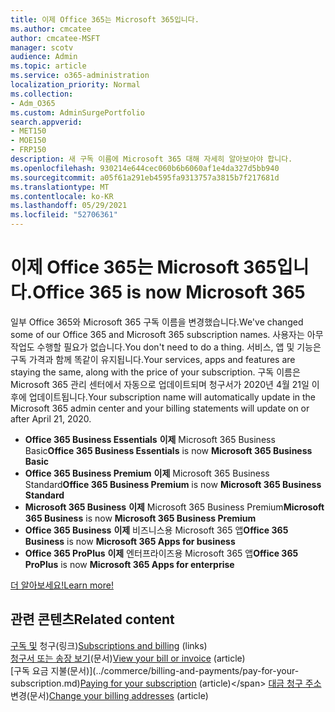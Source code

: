 ```yaml
---
title: 이제 Office 365는 Microsoft 365입니다.
ms.author: cmcatee
author: cmcatee-MSFT
manager: scotv
audience: Admin
ms.topic: article
ms.service: o365-administration
localization_priority: Normal
ms.collection:
- Adm_O365
ms.custom: AdminSurgePortfolio
search.appverid:
- MET150
- MOE150
- FRP150
description: 새 구독 이름에 Microsoft 365 대해 자세히 알아보아야 합니다.
ms.openlocfilehash: 930214e644cec060b6b6060af1e4da327d5bb940
ms.sourcegitcommit: a05f61a291eb4595fa9313757a3815b7f217681d
ms.translationtype: MT
ms.contentlocale: ko-KR
ms.lasthandoff: 05/29/2021
ms.locfileid: "52706361"
---
```

# <a name="office-365-is-now-microsoft-365"></a><span data-ttu-id="2fd4d-103">이제 Office 365는 Microsoft 365입니다.</span><span class="sxs-lookup"><span data-stu-id="2fd4d-103">Office 365 is now Microsoft 365</span></span>

<span data-ttu-id="2fd4d-104">일부 Office 365와 Microsoft 365 구독 이름을 변경했습니다.</span><span class="sxs-lookup"><span data-stu-id="2fd4d-104">We've changed some of our Office 365 and Microsoft 365 subscription names.</span></span> <span data-ttu-id="2fd4d-105">사용자는 아무 작업도 수행할 필요가 없습니다.</span><span class="sxs-lookup"><span data-stu-id="2fd4d-105">You don't need to do a thing.</span></span> <span data-ttu-id="2fd4d-106">서비스, 앱 및 기능은 구독 가격과 함께 똑같이 유지됩니다.</span><span class="sxs-lookup"><span data-stu-id="2fd4d-106">Your services, apps and features are staying the same, along with the price of your subscription.</span></span> <span data-ttu-id="2fd4d-107">구독 이름은 Microsoft 365 관리 센터에서 자동으로 업데이트되며 청구서가 2020년 4월 21일 이후에 업데이트됩니다.</span><span class="sxs-lookup"><span data-stu-id="2fd4d-107">Your subscription name will automatically update in the Microsoft 365 admin center and your billing statements will update on or after April 21, 2020.</span></span>

- <span data-ttu-id="2fd4d-108">**Office 365 Business Essentials** **이제** Microsoft 365 Business Basic</span><span class="sxs-lookup"><span data-stu-id="2fd4d-108">**Office 365 Business Essentials** is now **Microsoft 365 Business Basic**</span></span>
- <span data-ttu-id="2fd4d-109">**Office 365 Business Premium** **이제** Microsoft 365 Business Standard</span><span class="sxs-lookup"><span data-stu-id="2fd4d-109">**Office 365 Business Premium** is now **Microsoft 365 Business Standard**</span></span>
- <span data-ttu-id="2fd4d-110">**Microsoft 365 Business** **이제** Microsoft 365 Business Premium</span><span class="sxs-lookup"><span data-stu-id="2fd4d-110">**Microsoft 365 Business** is now **Microsoft 365 Business Premium**</span></span>
- <span data-ttu-id="2fd4d-111">**Office 365 Business** **이제** 비즈니스용 Microsoft 365 앱</span><span class="sxs-lookup"><span data-stu-id="2fd4d-111">**Office 365 Business** is now **Microsoft 365 Apps for business**</span></span>
- <span data-ttu-id="2fd4d-112">**Office 365 ProPlus** **이제** 엔터프라이즈용 Microsoft 365 앱</span><span class="sxs-lookup"><span data-stu-id="2fd4d-112">**Office 365 ProPlus** is now **Microsoft 365 Apps for enterprise**</span></span>

[<span data-ttu-id="2fd4d-113">더 알아보세요!</span><span class="sxs-lookup"><span data-stu-id="2fd4d-113">Learn more!</span></span>](https://go.microsoft.com/fwlink/?linkid=2120533)

## <a name="related-content"></a><span data-ttu-id="2fd4d-114">관련 콘텐츠</span><span class="sxs-lookup"><span data-stu-id="2fd4d-114">Related content</span></span>

<span data-ttu-id="2fd4d-115">[구독 및](../commerce/index.yml) 청구(링크)</span><span class="sxs-lookup"><span data-stu-id="2fd4d-115">[Subscriptions and billing](../commerce/index.yml) (links)</span></span>\
<span data-ttu-id="2fd4d-116">[청구서 또는 송장 보기](../commerce/billing-and-payments/view-your-bill-or-invoice.md)(문서)</span><span class="sxs-lookup"><span data-stu-id="2fd4d-116">[View your bill or invoice](../commerce/billing-and-payments/view-your-bill-or-invoice.md) (article)</span></span>\
<span data-ttu-id="2fd4d-117">[구독 요금 지불(문서)\](../commerce/billing-and-payments/pay-for-your-subscription.md)</span><span class="sxs-lookup"><span data-stu-id="2fd4d-117">[Paying for your subscription](../commerce/billing-and-payments/pay-for-your-subscription.md) (article)\</span></span>
<span data-ttu-id="2fd4d-118">[대금 청구 주소](../commerce/billing-and-payments/change-your-billing-addresses.md) 변경(문서)</span><span class="sxs-lookup"><span data-stu-id="2fd4d-118">[Change your billing addresses](../commerce/billing-and-payments/change-your-billing-addresses.md) (article)</span></span>
